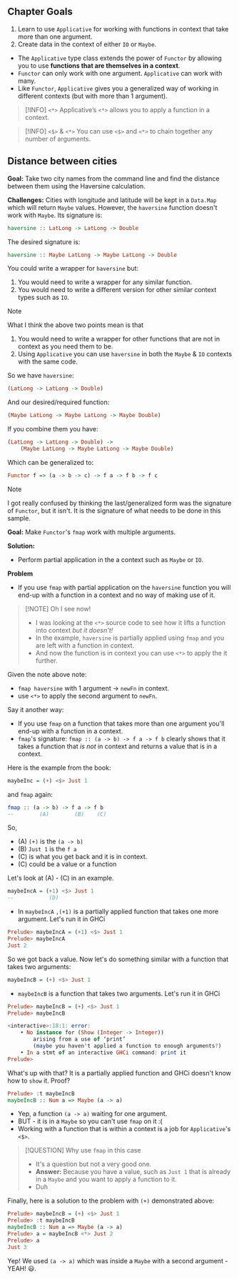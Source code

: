 ## Chapter Goals
1. Learn to use `Applicative` for working with functions in context that take more than one argument.
2. Create data in the context of either `IO` or `Maybe`.

- The `Applicative` type class extends the power of `Functor` by allowing you to use **functions that are themselves in a context**.
- `Functor` can only work with one argument. `Applicative` can work with many.
- Like `Functor`, `Applicative` gives you a generalized way of working in different contexts (but with more than 1 argument).

>[!INFO] `<*>`
>Applicative’s `<*>` allows you to apply a function in a context.

>[!INFO] `<$>` & `<*>`
>You can use `<$>` and `<*>` to chain together any number of arguments.

## Distance between cities
**Goal:** Take two city names from the command line and find the distance between them using the Haversine calculation.

**Challenges:** Cities with longitude and latitude will be kept in a `Data.Map` which will return `Maybe` values. However, the `haversine` function doesn't work with `Maybe`. Its signature is:

```haskell
haversine :: LatLong -> LatLong -> Double
```

The desired signature is:
```haskell
haversine :: Maybe LatLong -> Maybe LatLong -> Double
```

You could write a wrapper for `haversine` but:
1. You would need to write a wrapper for any similar function.
2. You would need to write a different version for other similar context types such as `IO`.

>[!NOTE] 
>What I think the above two points mean is that 
>1. You would need to write a wrapper for other functions that are not in context as you need them to be.
>2. Using `Applicative` you can use `haversine` in both the `Maybe` & `IO` contexts with the same code.

So we have `haversine`:
```haskell
(LatLong -> LatLong -> Double)
```
And our desired/required function:
```haskell
(Maybe LatLong -> Maybe LatLong -> Maybe Double)
```
If you combine them you have:
```haskell
(LatLong -> LatLong -> Double) ->
    (Maybe LatLong -> Maybe LatLong -> Maybe Double)

```
Which can be generalized to:
```haskell
Functor f => (a -> b -> c) -> f a -> f b -> f c
```
>[!NOTE]
>I got really confused by thinking the last/generalized form was the signature of `Functor`, but it isn't. It is the signature of what needs to be done in this sample.

**Goal:** Make `Functor`'s `fmap` work with multiple arguments.

**Solution:**
- Perform partial application in the a context such as `Maybe` or `IO`.

**Problem**
- If you use `fmap` with partial application on the `haversine` function you will end-up with a function in a context and no way of making use of it.


>[!NOTE] Oh I see now! 
>- I was looking at the `<*>` source code to see how it lifts a function into context *but it doesn't!*
>- In the example, `haversine` is partially applied using `fmap` and you are left with a function in context.
> - And now the function is in context you can use `<*>` to apply the it further.

Given the note above note:
 - `fmap haversine`  with 1 argument -> `newFn` in context.
 - use `<*>` to apply the second argument to `newFn`.

Say it another way:
- If you use `fmap` on a function that takes more than one argument you'll end-up with a function in a context. 
- `fmap`'s signature: `fmap :: (a -> b) -> f a -> f b` clearly shows that it takes a function that *is not* in context and returns a value that is in a context.

Here is the example from the book:
```haskell
maybeInc = (+) <$> Just 1
```
and `fmap` again:
```haskell
fmap :: (a -> b) -> f a -> f b
--        (A)        (B)    (C)
```
So, 
- (A) `(+)` is the `(a -> b)`
- (B) `Just 1` is the `f a` 
- (C) is what you get back and it is in context.
- (C) could be a value or a function

Let's look at (A) - (C) in an example.
```haskell
maybeIncA = (+1) <$> Just 1
--           (D)
```
- In `maybeIncA` `,(+1)` is a partially applied function that takes one more argument.
Let's run it in GHCi
```haskell
Prelude> maybeIncA = (+1) <$> Just 1
Prelude> maybeIncA
Just 2
```
So we got back a value.
Now let's do something similar with a function that takes two arguments:
```haskell
maybeIncB = (+) <$> Just 1
```
- `maybeIncB` is a function that takes two arguments.
Let's run it in GHCi
```haskell
Prelude> maybeIncB = (+) <$> Just 1
Prelude> maybeIncB

<interactive>:18:1: error:
    • No instance for (Show (Integer -> Integer))
        arising from a use of ‘print’
        (maybe you haven't applied a function to enough arguments?)
    • In a stmt of an interactive GHCi command: print it
Prelude>
```
What's up with that? It is a partially applied function and GHCi doesn't know how to `show` it. Proof?
```haskell
Prelude> :t maybeIncB
maybeIncB :: Num a => Maybe (a -> a)
```
- Yep, a function  `(a -> a)` waiting for one argument.
- BUT - it is in a `Maybe` so you can't use `fmap` on it :(
- Working with a function that is within a context is a job for `Applicative`'s `<$>`.

>[!QUESTION] Why use `fmap` in this case
>- It's a question but not a very good one.
>- **Answer:** Because you have a value, such as `Just 1` that is already in a `Maybe` and you want to apply a function to it.
>- Duh

Finally, here is a solution to the problem with `(+)` demonstrated above:
```haskell
Prelude> maybeIncB = (+) <$> Just 1
Prelude> :t maybeIncB
maybeIncB :: Num a => Maybe (a -> a)
Prelude> a = maybeIncB <*> Just 2
Prelude> a
Just 3
```
Yep! We used `(a -> a)` which was inside a `Maybe` with a second argument - YEAH! 😃.

